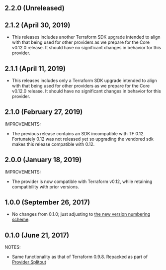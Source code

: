 ## 2.2.0 (Unreleased)
## 2.1.2 (April 30, 2019)

* This releases includes another Terraform SDK upgrade intended to align with that being used for other providers as we prepare for the Core v0.12.0 release. It should have no significant changes in behavior for this provider.

## 2.1.1 (April 11, 2019)

* This releases includes only a Terraform SDK upgrade intended to align with that being used for other providers as we prepare for the Core v0.12.0 release. It should have no significant changes in behavior for this provider.

## 2.1.0 (February 27, 2019)

IMPROVEMENTS:

* The previous release contains an SDK incompatible with TF 0.12. Fortunately 0.12 was not released yet so upgrading the vendored sdk makes this release compatible with 0.12.

## 2.0.0 (January 18, 2019)

IMPROVEMENTS:

* The provider is now compatible with Terraform v0.12, while retaining compatibility with prior versions.

## 1.0.0 (September 26, 2017)

* No changes from 0.1.0; just adjusting to [the new version numbering scheme](https://www.hashicorp.com/blog/hashicorp-terraform-provider-versioning/).

## 0.1.0 (June 21, 2017)

NOTES:

* Same functionality as that of Terraform 0.9.8. Repacked as part of [Provider Splitout](https://www.hashicorp.com/blog/upcoming-provider-changes-in-terraform-0-10/)
